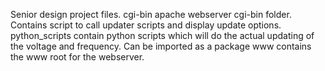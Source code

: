 Senior design project files.
cgi-bin		apache webserver cgi-bin folder. Contains script to call updater scripts and display update options.
python_scripts	contain python scripts which will do the actual updating of the voltage and frequency. Can be imported as a package
www		contains the www root for the webserver.
